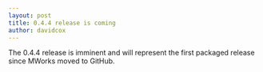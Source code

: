 ```yaml
---
layout: post
title: 0.4.4 release is coming
author: davidcox
---
```


The 0.4.4 release is imminent and will represent the first packaged release since MWorks moved to GitHub.
